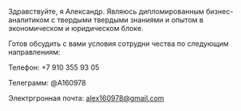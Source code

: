 Здравствуйте, я Александр.
Являюсь дипломированным бизнес-аналитиком с твердыми твердыми знаниями и опытом в экономическом и юридическом блоке.

Готов обсудить с вами условия сотрудни чества по следующим направлениям:

Телефон: +7 910 355 93 05

Телеграмм: @A160978

Электргронная почта: alex160978@gmail.com
